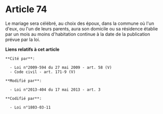 # Article 74

Le mariage sera célébré, au choix des époux, dans la commune où l'un d'eux, ou l'un de leurs parents, aura son domicile ou sa
résidence établie par un mois au moins d'habitation continue à la date de la publication prévue par la loi.

**Liens relatifs à cet article**

	**Cité par**:

	  - Loi n°2009-594 du 27 mai 2009 - art. 58 (V)
	  - Code civil - art. 171-9 (V)

	**Modifié par**:

	  - Loi n°2013-404 du 17 mai 2013 - art. 3

	**Codifié par**:

	  - Loi n°1803-03-11
